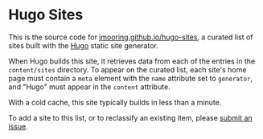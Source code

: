 # Hugo Sites

This is the source code for [jmooring.github.io/hugo-sites], a curated list of sites built with the [Hugo] static site generator.

When Hugo builds this site, it retrieves data from each of the entries in the `content/sites` directory. To appear on the curated list, each site's home page must contain a `meta` element with the `name` attribute set to `generator`, and "Hugo" must appear in the `content` attribute.

With a cold cache, this site typically builds in less than a minute.

To add a site to this list, or to reclassify an existing item, please [submit an issue].

[jmooring.github.io/hugo-sites]: https://jmooring.github.io/hugo-sites/
[Hugo]: https://gohugo.io
[submit an issue]: https://github.com/jmooring/hugo-sites/issues/new/choose

